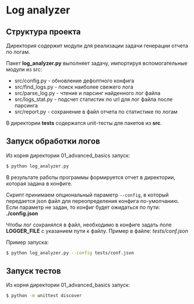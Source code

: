 # Log analyzer
## Структура проекта
Директория содержит модули для реализации задачи генерации отчета по логам.

Пакет **log_analyzer.py** выполняет задачу, импортируя вспомогательные модули из src:
* src/config.py - обновление дефолтного конфига
* src/find_logs.py - поиск наиболее свежего лога
* src/parse_log.py - чтение и парсинг найденного лог файла
* src/logs_stat.py - подсчет статистик по url для лог файла после парсинга
* src/report.py - сохранение в файл отчета по статистике по логам

В директории **tests** содержатся unit-тесты для пакетов из **src**.
## Запуск обработки логов
Из корня директории 01_advanced_basics запуск:
```sh
$ python log_analyzer.py
```
В результате работы программы формируется отчет в директории, которая задана в конфиге.

Скрипт принимаем опциональный параметр ```--config```, в который передается json файл для переопределения конфига по-умолчанию. Если параметр не задан, то конфиг будет ожидаться по пути: **./config.json**

Чтобы лог сохранялся в файл, необходимо в конфиге задать поле **LOGGER_FILE** с указанием пути к файлу. Пример в файле: *tests/conf.json*

Пример запуска: 
```sh
$ python log_analyzer.py --config tests/conf.json
```
## Запуск тестов
Из корня директории 01_advanced_basics запуск:
```sh
$ python -m unittest discover
```